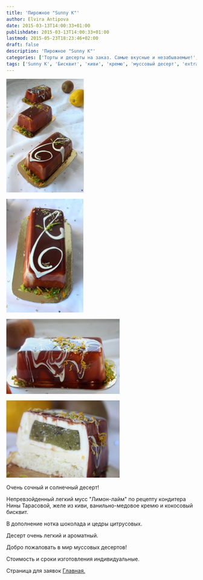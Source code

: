 ```yaml
---
title: 'Пирожное "Sunny K"'
author: Elvira Antipova
date: 2015-03-13T14:00:33+01:00
publishdate: 2015-03-13T14:00:33+01:00
lastmod: 2015-05-23T18:23:46+02:00
draft: false
description: 'Пирожное "Sunny K"'
categories: ['Торты и десерты на заказ. Самые вкусные и незабываемые!', 'Limited edition posts']
tags: ['Sunny K', 'Бисквит', 'киви', 'кремю', 'муссовый десерт', 'extra']
---
```



[![IMG_3456 1](IMG_3456-1-205x300.jpg)](IMG_3456-1.jpg)
 
[![IMG_3467 1](IMG_3467-1-204x300.jpg)](IMG_3467-1.jpg)
 
[![IMG_3491 2](IMG_3491-2-300x198.jpg)](IMG_3491-2.jpg)
 
[![IMG_3532 2](IMG_3532-2-300x204.jpg)](IMG_3532-2.jpg)
 
Очень сочный и солнечный десерт!
 
Непревзойденный легкий мусс "Лимон-лайм" по рецепту кондитера Нины Тарасовой, желе из киви, ванильно-медовое кремю и кокосовый бисквит.
 
В дополнение нотка шоколада и цедры цитрусовых.
 
Десерт очень легкий и ароматный.
 
Добро пожаловать в мир муссовых десертов!
 
Стоимость и сроки изготовления индивидуальные.
 
Страница для заявок [Главная.](../-s)
 


